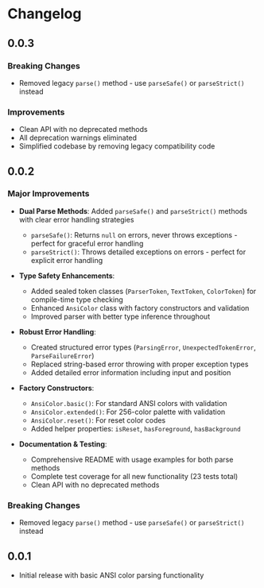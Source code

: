 # Changelog

## 0.0.3

### Breaking Changes

* Removed legacy `parse()` method - use `parseSafe()` or `parseStrict()` instead

### Improvements

* Clean API with no deprecated methods
* All deprecation warnings eliminated
* Simplified codebase by removing legacy compatibility code

## 0.0.2

### Major Improvements

* **Dual Parse Methods**: Added `parseSafe()` and `parseStrict()` methods with clear error handling strategies
  * `parseSafe()`: Returns `null` on errors, never throws exceptions - perfect for graceful error handling
  * `parseStrict()`: Throws detailed exceptions on errors - perfect for explicit error handling

* **Type Safety Enhancements**:
  * Added sealed token classes (`ParserToken`, `TextToken`, `ColorToken`) for compile-time type checking
  * Enhanced `AnsiColor` class with factory constructors and validation
  * Improved parser with better type inference throughout

* **Robust Error Handling**:
  * Created structured error types (`ParsingError`, `UnexpectedTokenError`, `ParseFailureError`)
  * Replaced string-based error throwing with proper exception types
  * Added detailed error information including input and position

* **Factory Constructors**:
  * `AnsiColor.basic()`: For standard ANSI colors with validation
  * `AnsiColor.extended()`: For 256-color palette with validation
  * `AnsiColor.reset()`: For reset color codes
  * Added helper properties: `isReset`, `hasForeground`, `hasBackground`

* **Documentation & Testing**:
  * Comprehensive README with usage examples for both parse methods
  * Complete test coverage for all new functionality (23 tests total)
  * Clean API with no deprecated methods

### Breaking Changes

* Removed legacy `parse()` method - use `parseSafe()` or `parseStrict()` instead

## 0.0.1

* Initial release with basic ANSI color parsing functionality
